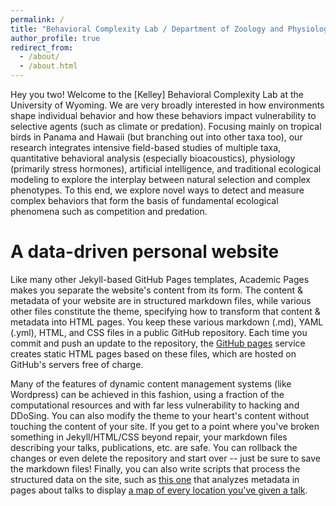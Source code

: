 ```yaml
---
permalink: /
title: "Behavioral Complexity Lab / Department of Zoology and Physiology at University of Wyoming)"
author_profile: true
redirect_from: 
  - /about/
  - /about.html
---
```



Hey you two! Welcome to the [Kelley] Behavioral Complexity Lab at the University of Wyoming. We are very broadly interested in how environments shape individual behavior and how these behaviors impact vulnerability to selective agents (such as climate or predation). Focusing mainly on tropical birds in Panama and Hawaii (but branching out into other taxa too), our research integrates intensive field-based studies of multiple taxa, quantitative behavioral analysis (especially bioacoustics), physiology (primarily stress hormones), artificial intelligence, and traditional ecological modeling to explore the interplay between natural selection and complex phenotypes. To this end, we explore novel ways to detect and measure complex behaviors that form the basis of fundamental ecological phenomena such as competition and predation.

A data-driven personal website
======
Like many other Jekyll-based GitHub Pages templates, Academic Pages makes you separate the website's content from its form. The content & metadata of your website are in structured markdown files, while various other files constitute the theme, specifying how to transform that content & metadata into HTML pages. You keep these various markdown (.md), YAML (.yml), HTML, and CSS files in a public GitHub repository. Each time you commit and push an update to the repository, the [GitHub pages](https://pages.github.com/) service creates static HTML pages based on these files, which are hosted on GitHub's servers free of charge.

Many of the features of dynamic content management systems (like Wordpress) can be achieved in this fashion, using a fraction of the computational resources and with far less vulnerability to hacking and DDoSing. You can also modify the theme to your heart's content without touching the content of your site. If you get to a point where you've broken something in Jekyll/HTML/CSS beyond repair, your markdown files describing your talks, publications, etc. are safe. You can rollback the changes or even delete the repository and start over -- just be sure to save the markdown files! Finally, you can also write scripts that process the structured data on the site, such as [this one](https://github.com/academicpages/academicpages.github.io/blob/master/talkmap.ipynb) that analyzes metadata in pages about talks to display [a map of every location you've given a talk](https://academicpages.github.io/talkmap.html).

